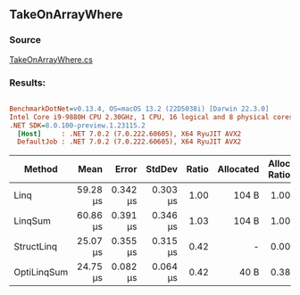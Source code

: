 ﻿## TakeOnArrayWhere

### Source
[TakeOnArrayWhere.cs](../../src/StructLinq.Benchmark/TakeOnArrayWhere.cs)

### Results:
``` ini

BenchmarkDotNet=v0.13.4, OS=macOS 13.2 (22D5038i) [Darwin 22.3.0]
Intel Core i9-9880H CPU 2.30GHz, 1 CPU, 16 logical and 8 physical cores
.NET SDK=8.0.100-preview.1.23115.2
  [Host]     : .NET 7.0.2 (7.0.222.60605), X64 RyuJIT AVX2
  DefaultJob : .NET 7.0.2 (7.0.222.60605), X64 RyuJIT AVX2


```
|      Method |     Mean |    Error |   StdDev | Ratio | Allocated | Alloc Ratio |
|------------ |---------:|---------:|---------:|------:|----------:|------------:|
|        Linq | 59.28 μs | 0.342 μs | 0.303 μs |  1.00 |     104 B |        1.00 |
|     LinqSum | 60.86 μs | 0.391 μs | 0.346 μs |  1.03 |     104 B |        1.00 |
|  StructLinq | 25.07 μs | 0.355 μs | 0.315 μs |  0.42 |         - |        0.00 |
| OptiLinqSum | 24.75 μs | 0.082 μs | 0.064 μs |  0.42 |      40 B |        0.38 |
